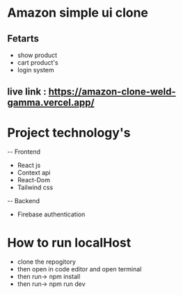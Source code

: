 # Amazon simple ui clone 
## Fetarts
- show product
- cart product's
- login system
## live link : https://amazon-clone-weld-gamma.vercel.app/
# Project  technology's
-- Frontend

- React js
- Context api
- React-Dom
- Tailwind css
 
-- Backend
  - Firebase authentication


 # How to run localHost  
 - clone the repogitory
 - then open in code editor and open terminal
 - then run-> npm install
 - then run-> npm run dev
  
